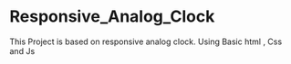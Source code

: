 # Responsive_Analog_Clock
This Project is based on responsive analog clock. Using Basic html , Css and Js
